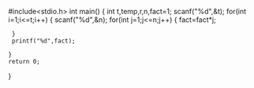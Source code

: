 #include<stdio.h>
int main()
{
    int t,temp,r,n,fact=1;
    scanf("%d",&t);
    for(int i=1;i<=t;i++)
    {
     scanf("%d",&n);
     for(int j=1;j<=n;j++)
     {
         fact=fact*j;
         
     }
     printf("%d",fact);
     
    }
    return 0;
}
